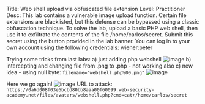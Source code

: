 Title: Web shell upload via obfuscated file extension
Level: Practitioner
Desc:  This lab contains a vulnerable image upload function. Certain file extensions are blacklisted, but this defense can be bypassed using a classic obfuscation technique.
To solve the lab, upload a basic PHP web shell, then use it to exfiltrate the contents of the file /home/carlos/secret. Submit this secret using the button provided in the lab banner.
You can log in to your own account using the following credentials: wiener:peter 


Trying some tricks from last labs:
a) just adding php webshell
![image](https://github.com/user-attachments/assets/c4d8d52b-bbfe-426f-a947-f5ba2257d737)
b) intercepting and changing file from .png to .php - not working also
c) new idea - using null byte: `filename="webshell.php%00.png"`
![image](https://github.com/user-attachments/assets/207fb835-4e20-4459-81c6-a852952acbf9)

Here we go again!
![image](https://github.com/user-attachments/assets/8b51f356-7577-44c6-a22b-a5efb9e534e1)
URL to attack: `https://0a6d008f03e6bcbd80bb8aaa00f60099.web-security-academy.net/files/avatars/webshell.php?cmd=cat+/home/carlos/secret`








